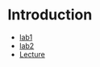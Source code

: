# Introduction

- [lab1](https://github.com/TemaBlag/BSU/tree/main/bioinformatics/Introduction/lab1)
- [lab2](https://github.com/TemaBlag/BSU/tree/main/bioinformatics/Introduction/lab2)
- [Lecture](https://temablag.github.io/BSU/bioinformatics/Introduction/lecture_1.pdf)
